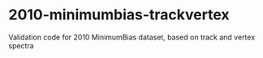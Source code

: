 # 2010-minimumbias-trackvertex
Validation code for 2010 MinimumBias dataset, based on track and vertex spectra
